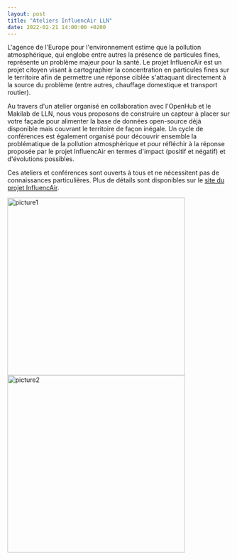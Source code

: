 ```yaml
---
layout: post
title: "Ateliers InfluencAir LLN"
date: 2022-02-21 14:00:00 +0200
---
```

L'agence de l'Europe pour l'environnement estime que la pollution atmosphérique, qui englobe entre autres la présence de particules fines, représente un problème majeur pour la santé. Le projet InfluencAir est un projet citoyen visant à cartographier la concentration en particules fines sur le territoire afin de permettre une réponse ciblée s'attaquant directement à la source du problème (entre autres, chauffage domestique et transport routier).

Au travers d'un atelier organisé en collaboration avec l'OpenHub et le Makilab de LLN, nous vous proposons de construire un capteur à placer sur votre façade pour alimenter la base de données open-source déjà disponible mais couvrant le territoire de façon inégale. Un cycle de conférences est également organisé pour découvrir ensemble la problématique de la pollution atmosphérique et pour réfléchir à la réponse proposée par le projet InfluencAir en termes d'impact (positif et négatif) et d'évolutions possibles.

Ces ateliers et conférences sont ouverts à tous et ne nécessitent pas de connaissances particulières. Plus de détails sont disponibles sur le [site du projet InfluencAir][influencair].

<img src="/img/2022-03-10-influencair-atelier1.jpg" alt="picture1" width="400"/>
<img src="/img/2022-03-10-influencair-conference1.jpg" alt="picture2" width="400"/>

[influencair]: https://www.openhub.be/influencair-lln
